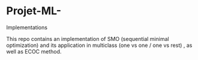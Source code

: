 # Projet-ML-
Implementations 

This repo contains an implementation of SMO (sequential minimal optimization) and its application in multiclass (one vs one / one vs rest) , as well as ECOC method.  
